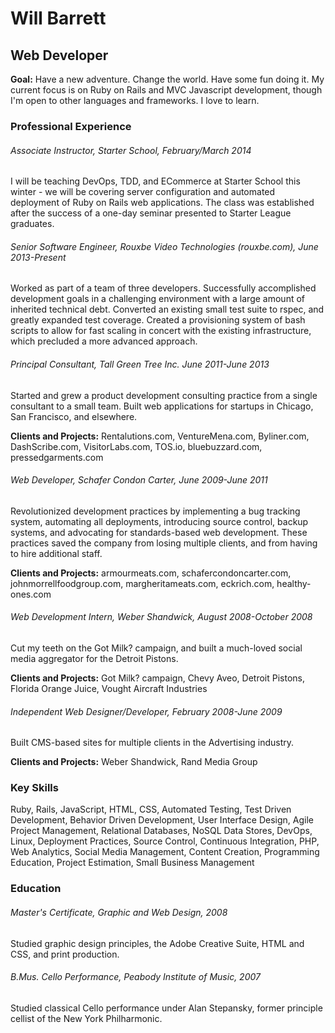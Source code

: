 # Will Barrett
## Web Developer

**Goal:** Have a new adventure. Change the world. Have some fun doing it. My current focus is on Ruby on Rails and MVC Javascript development, though I'm open to other languages and frameworks. I love to learn.

### Professional Experience

###### Associate Instructor, Starter School, February/March 2014
I will be teaching DevOps, TDD, and ECommerce at Starter School this winter - we will be covering server configuration and automated deployment of Ruby on Rails web applications. The class was established after the success of a one-day seminar presented to Starter League graduates.

###### Senior Software Engineer, Rouxbe Video Technologies (rouxbe.com), June 2013-Present
Worked as part of a team of three developers. Successfully accomplished development goals in a challenging environment with a large amount of inherited technical debt. Converted an existing small test suite to rspec, and greatly expanded test coverage. Created a provisioning system of bash scripts to allow for fast scaling in concert with the existing infrastructure, which precluded a more advanced approach.

###### Principal Consultant, Tall Green Tree Inc. June 2011-June 2013
Started and grew a product development consulting practice from a single consultant to a small team. Built web applications for startups in Chicago, San Francisco, and elsewhere. 

**Clients and Projects:** Rentalutions.com, VentureMena.com, Byliner.com, DashScribe.com, VisitorLabs.com, TOS.io, bluebuzzard.com, pressedgarments.com

###### Web Developer, Schafer Condon Carter, June 2009-June 2011
Revolutionized development practices by implementing a bug tracking system, automating all deployments, introducing source control, backup systems, and advocating for standards-based web development. These practices saved the company from losing multiple clients, and from having to hire additional staff.

**Clients and Projects:** armourmeats.com, schafercondoncarter.com, johnmorrellfoodgroup.com, margheritameats.com, eckrich.com, healthy-ones.com

###### Web Development Intern, Weber Shandwick, August 2008-October 2008
Cut my teeth on the Got Milk? campaign, and built a much-loved social media aggregator for the Detroit Pistons.

**Clients and Projects:** Got Milk? campaign, Chevy Aveo, Detroit Pistons, Florida Orange Juice, Vought Aircraft Industries

###### Independent Web Designer/Developer, February 2008-June 2009
Built CMS-based sites for multiple clients in the Advertising industry.

**Clients and Projects:** Weber Shandwick, Rand Media Group

### Key Skills
Ruby, Rails, JavaScript, HTML, CSS, Automated Testing, Test Driven Development, Behavior Driven Development, User Interface Design, Agile Project Management, Relational Databases, NoSQL Data Stores, DevOps, Linux, Deployment Practices, Source Control, Continuous Integration, PHP, Web Analytics, Social Media Management, Content Creation, Programming Education, Project Estimation, Small Business Management

### Education

###### Master's Certificate, Graphic and Web Design, 2008
Studied graphic design principles, the Adobe Creative Suite, HTML and CSS, and print production.

###### B.Mus. Cello Performance, Peabody Institute of Music, 2007
Studied classical Cello performance under Alan Stepansky, former principle cellist of the New York Philharmonic.
